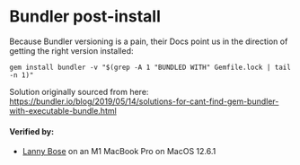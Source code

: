 # Bundler post-install

Because Bundler versioning is a pain, their Docs point us in the direction of getting the right version installed:

```
gem install bundler -v "$(grep -A 1 "BUNDLED WITH" Gemfile.lock | tail -n 1)"
```

Solution originally sourced from here: https://bundler.io/blog/2019/05/14/solutions-for-cant-find-gem-bundler-with-executable-bundle.html

#### Verified by:
- [Lanny Bose](https://github.com/LannyBose) on an M1 MacBook Pro on MacOS 12.6.1